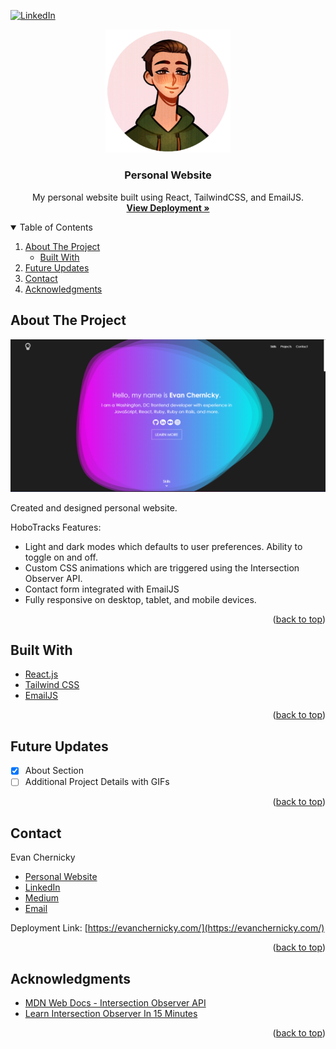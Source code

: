 <div id="top"></div>

[![LinkedIn][linkedin-shield]][linkedin-url]



<!-- PROJECT LOGO -->
<div align="center">
<img src="src/assets/light-avatar.png" alt="Logo" width="200">
  <h3 align="center">Personal Website</h3>

  <p align="center">
    My personal website built using React, TailwindCSS, and EmailJS.
    <br />
    <a href="https://evanchernicky.com/"><strong>View Deployment »</strong></a>
  </p>
</div>



<!-- TABLE OF CONTENTS -->
<details open>
  <summary>Table of Contents</summary>
  <ol>
    <li>
    <a href="#about-the-project">About The Project</a>
      <ul>
        <li><a href="#built-with">Built With</a></li>
      </ul>
    </li>
    <li><a href="#roadmap">Future Updates</a></li>
    <li><a href="#contact">Contact</a></li>
    <li><a href="#acknowledgments">Acknowledgments</a></li>
  </ol>
</details>

<!-- ABOUT THE PROJECT -->
## About The Project

[![Personal Website Screen Shot][product-screenshot]](https://evanchernicky.com/)

Created and designed personal website.

HoboTracks Features:
* Light and dark modes which defaults to user preferences. Ability to toggle on and off.
* Custom CSS animations which are triggered using the Intersection Observer API.
* Contact form integrated with EmailJS
* Fully responsive on desktop, tablet, and mobile devices.

<p align="right">(<a href="#top">back to top</a>)</p>



## Built With

* [React.js](https://reactjs.org/)
* [Tailwind CSS](https://tailwindcss.com/)
* [EmailJS](https://www.emailjs.com/)

<p align="right">(<a href="#top">back to top</a>)</p>


<!-- FUTURE UPDATES -->
## Future Updates

- [x] About Section
- [ ] Additional Project Details with GIFs

<p align="right">(<a href="#top">back to top</a>)</p>


<!-- CONTACT -->
## Contact

Evan Chernicky
* [Personal Website](https://evanchernicky.com/)
* [LinkedIn](https://www.linkedin.com/in/echernicky/)
* [Medium](https://medium.com/@echernicky)
* [Email](echernicky@gmail.com)


Deployment Link: [https://evanchernicky.com/](https://evanchernicky.com/)

<p align="right">(<a href="#top">back to top</a>)</p>



<!-- ACKNOWLEDGMENTS -->
## Acknowledgments

* [MDN Web Docs - Intersection Observer API](https://developer.mozilla.org/en-US/docs/Web/API/Intersection_Observer_API)
* [Learn Intersection Observer In 15 Minutes](https://www.youtube.com/watch?v=2IbRtjez6ag)

<p align="right">(<a href="#top">back to top</a>)</p>



<!-- MARKDOWN LINKS & IMAGES -->
<!-- https://www.markdownguide.org/basic-syntax/#reference-style-links -->
[linkedin-url]: https://www.linkedin.com/in/echernicky/
[product-screenshot]: src/assets/projects/personal-website.png
[linkedin-shield]: https://img.shields.io/badge/-LinkedIn-black.svg?style=for-the-badge&logo=linkedin&colorB=555
